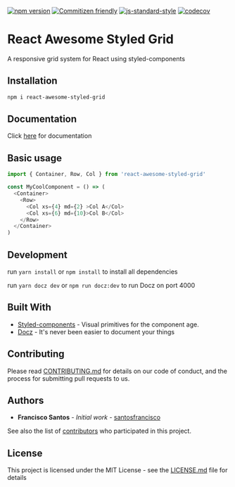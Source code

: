[![npm version](https://badge.fury.io/js/react-awesome-styled-grid.svg)](https://www.npmjs.com/package/react-awesome-styled-grid)
[![Commitizen friendly](https://img.shields.io/badge/commitizen-friendly-brightgreen.svg)](http://commitizen.github.io/cz-cli/) 
[![js-standard-style](https://img.shields.io/badge/code%20style-standard-brightgreen.svg)](http://standardjs.com)
[![codecov](https://codecov.io/gh/camilaibs/react-awesome-styled-grid/branch/master/graph/badge.svg)](https://codecov.io/gh/camilaibs/react-awesome-styled-grid)

# React Awesome Styled Grid

A responsive grid system for React using styled-components

## Installation

```bash
npm i react-awesome-styled-grid
```

## Documentation

Click [here](https://awesome-styled-grid.netlify.com/) for documentation

## Basic usage

```js
import { Container, Row, Col } from 'react-awesome-styled-grid'

const MyCoolComponent = () => (
  <Container>
    <Row>
      <Col xs={4} md={2} >Col A</Col>
      <Col xs={6} md={10}>Col B</Col>
    </Row>
  </Container>
)
```

## Development
run ```yarn install``` or ```npm install``` to install all dependencies

run ```yarn docz dev``` or ```npm run docz:dev``` to run Docz on port 4000

## Built With

* [Styled-components](https://github.com/styled-components) - Visual primitives for the component age.
* [Docz](https:docz.site) - It's never been easier to document your things

## Contributing

Please read [CONTRIBUTING.md](https://github.com/santosfrancisco/react-awesome-styled-grid/blob/master/CONTRIBUTING.md) for details on our code of conduct, and the process for submitting pull requests to us.

## Authors

* **Francisco Santos** - *Initial work* - [santosfrancisco](https://github.com/santosfrancisco)

See also the list of [contributors](https://github.com/santosfrancisco/react-awesome-styled-grid/contributors) who participated in this project.

## License

This project is licensed under the MIT License - see the [LICENSE.md](LICENSE.md) file for details
